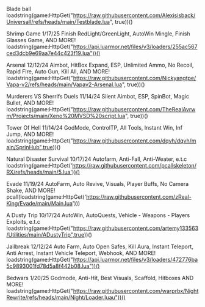 Blade ball
loadstring(game:HttpGet("https://raw.githubusercontent.com/Alexisisback/Universall/refs/heads/main/Testblade.lua", true))()

Shrimp Game        1/17/25
 Finish RedLight/GreenLight, AutoWin Mingle, Finish Glasses Game, AND MORE!
 loadstring(game:HttpGet("https://api.luarmor.net/files/v3/loaders/255ac567ced3dcb9e69aa7e44c423f19.lua"))()

 Arsenal            12/12/24
 Aimbot, HitBox Expand, ESP, Unlimited Ammo, No Recoil, Rapid Fire, Auto Gun, Kill All, AND MORE!
 loadstring(game:HttpGet("https://raw.githubusercontent.com/Nickyangtpe/Vapa-v2/refs/heads/main/Vapav2-Arsenal.lua", true))()

 Murderers VS Sherrifs Duels              11/14/24
 Silent Aimbot, ESP, SpinBot, Magic Bullet, AND MORE!
loadstring(game:HttpGet("https://raw.githubusercontent.com/TheRealAvrwm/Projects/main/Xeno%20MVSD%20script.lua", true))()

Tower Of Hell            11/14/24
GodMode, ControlTP, All Tools, Instant Win, Inf Jump, AND MORE!
loadstring(game:HttpGet("https://raw.githubusercontent.com/dqvh/dqvh/main/SprinHub",true))()

Natural Disaster Survival       10/17/24
Autofarm, Anti-Fall, Anti-Weater, e.t.c
loadstring(game:HttpGet('https://raw.githubusercontent.com/pcallskeleton/RX/refs/heads/main/5.lua'))()

Evade        11/19/24
AutoFarm, Auto Revive, Visuals, Player Buffs, No Camera Shake, AND MORE!
 pcall(loadstring(game:HttpGet('https://raw.githubusercontent.com/zReal-King/Evade/main/Main.lua')))

 A Dusty Trip        10/17/24
 AutoWin, AutoQuests, Vehicle - Weapons - Players Exploits, e.t.c
 loadstring(game:HttpGet("https://raw.githubusercontent.com/artemy133563/Utilities/main/ADustyTrip",true))()

 Jailbreak           12/12/24
 Auto Farm, Auto Open Safes, Kill Aura, Instant Teleport, Anti Arrest, Instant Vehicle Teleport, Webhook, AND MORE!
 loadstring(game:HttpGet("https://api.luarmor.net/files/v3/loaders/472776ba5c9893001fd78d5a8f442b08.lua"))()

 Bedwars           1/20/25
 Godmode, Anti-Hit, Best Visuals, Scaffold, Hitboxes AND MORE!
 loadstring(game:HttpGet("https://raw.githubusercontent.com/warprbx/NightRewrite/refs/heads/main/Night/Loader.luau"))()
